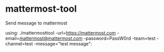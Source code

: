 # mattermost-tool
Send message to mattermost

using: ./mattermosttool -url=https://mattermost.com -email=mattermost@mattermost.com -password=PassW0rd -team=test -channel=test -message="test message":

